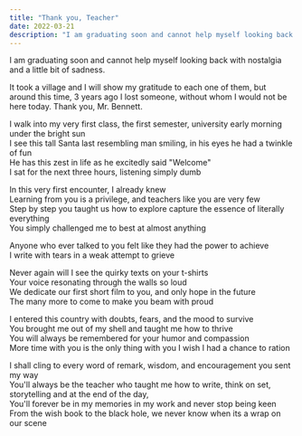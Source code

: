 ```yaml
---
title: "Thank you, Teacher"
date: 2022-03-21
description: "I am graduating soon and cannot help myself looking back with nostalgia and a little bit of sadness...."
---
```


I am graduating soon and cannot help myself looking back with nostalgia and a little bit of sadness.

It took a village and I will show my gratitude to each one of them, but around this time, 3 years ago I lost someone, without whom I would not be here today. Thank you, Mr. Bennett.

I walk into my very first class, the first semester, university early morning under the bright sun\
I see this tall Santa last resembling man smiling, in his eyes he had a twinkle of fun\
He has this zest in life as he excitedly said "Welcome"\
I sat for the next three hours, listening simply dumb

In this very first encounter, I already knew\
Learning from you is a privilege, and teachers like you are very few\
Step by step you taught us how to explore capture the essence of literally everything\
You simply challenged me to best at almost anything

Anyone who ever talked to you felt like they had the power to achieve\
I write with tears in a weak attempt to grieve

Never again will I see the quirky texts on your t-shirts\
Your voice resonating through the walls so loud\
We dedicate our first short film to you, and only hope in the future\
The many more to come to make you beam with proud

I entered this country with doubts, fears, and the mood to survive\
You brought me out of my shell and taught me how to thrive\
You will always be remembered for your humor and compassion\
More time with you is the only thing with you I wish I had a chance to ration

I shall cling to every word of remark, wisdom, and encouragement you sent my way\
You'll always be the teacher who taught me how to write, think on set, storytelling and at the end of the day,\
You'll forever be in my memories in my work and never stop being keen\
From the wish book to the black hole, we never know when its a wrap on our scene